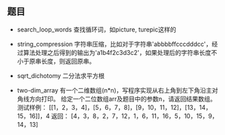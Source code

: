 ## 题目
- search_loop_words 
查找循环词，如picture, turepic这样的

- string_compression
字符串压缩，比如对于字符串'abbbbffcccdddcc'，经过算法处理之后得到的输出为'a1b4f2c3d3c2'，如果处理后的字符串长度不小于原串长度，则返回原串。

- sqrt_dichotomy
二分法求平方根

- two-dim_array
有一个二维数组(n*n)，写程序实现从右上角到左下角沿主对角线方向打印。
给定一个二位数组arr及题目中的参数n，请返回结果数组。
测试样例：
[[1，2，3，4]，[5，6，7，8]，[9，10，11，12]，[13，14，15，16]]，4
返回：
[4，3，8，2，7，12，1，6，11，16，5，10，15，9，14，13]